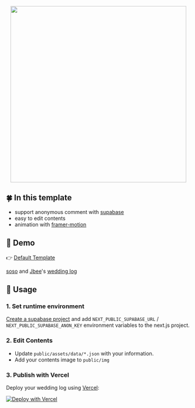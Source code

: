<div align="center">

  <img src="./assets/og_immutable.wedding.png" width="480px" />

</div>

## 🍀 In this template

- support anonymous comment with [supabase](https://supabase.io/)
- easy to edit contents
- animation with [framer-motion](https://www.framer.com/motion/)

## 🤖 Demo

👉 [Default Template](https://immutable.wedding/)

[soso](https://github.com/SoYoung210) and [Jbee](https://github.com/jaeYeopHan)'s [wedding log](https://immutable-wedding-git-js-weddinglog-soso02.vercel.app/)

## 🚀 Usage

### 1. Set runtime environment

[Create a supabase project](https://supabase.io/docs/guides/with-nextjs) and add `NEXT_PUBLIC_SUPABASE_URL` / `NEXT_PUBLIC_SUPABASE_ANON_KEY` environment variables to the next.js project.

### 2. Edit Contents

- Update `public/assets/data/*.json` with your information.
- Add your contents image to `public/img`

### 3. Publish with Vercel

Deploy your wedding log using [Vercel](https://vercel.com/):

[![Deploy with Vercel](https://vercel.com/button)](https://vercel.com/new/git/external?repository-url=https://github.com/SoYoung210/immutable.wedding)
